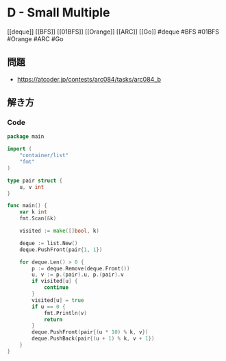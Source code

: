 # D - Small Multiple
[[deque]] [[BFS]] [[01BFS]] [[Orange]] [[ARC]] [[Go]]
#deque #BFS #01BFS #Orange #ARC #Go 

## 問題
- https://atcoder.jp/contests/arc084/tasks/arc084_b

## 解き方
### Code
```go
package main

import (
	"container/list"
	"fmt"
)

type pair struct {
	u, v int
}

func main() {
	var k int
	fmt.Scan(&k)

	visited := make([]bool, k)

	deque := list.New()
	deque.PushFront(pair{1, 1})

	for deque.Len() > 0 {
		p := deque.Remove(deque.Front())
		u, v := p.(pair).u, p.(pair).v
		if visited[u] {
			continue
		}
		visited[u] = true
		if u == 0 {
			fmt.Println(v)
			return
		}
		deque.PushFront(pair{(u * 10) % k, v})
		deque.PushBack(pair{(u + 1) % k, v + 1})
	}
}
```
